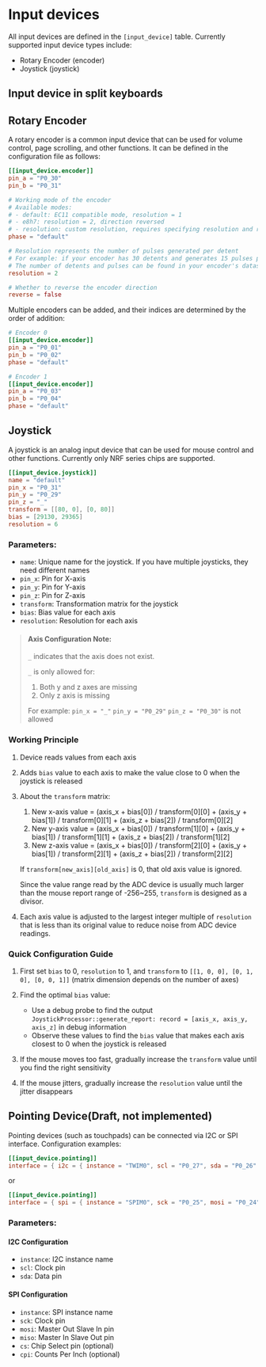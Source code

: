 # Input devices

All input devices are defined in the `[input_device]` table. Currently supported input device types include:

- Rotary Encoder (encoder)
- Joystick (joystick)

## Input device in split keyboards

## Rotary Encoder

A rotary encoder is a common input device that can be used for volume control, page scrolling, and other functions. It can be defined in the configuration file as follows:

```toml
[[input_device.encoder]]
pin_a = "P0_30"
pin_b = "P0_31"

# Working mode of the encoder
# Available modes:
# - default: EC11 compatible mode, resolution = 1
# - e8h7: resolution = 2, direction reversed
# - resolution: custom resolution, requires specifying resolution and reverse parameters
phase = "default"

# Resolution represents the number of pulses generated per detent
# For example: if your encoder has 30 detents and generates 15 pulses per 360-degree rotation, then resolution = 30/15 = 2
# The number of detents and pulses can be found in your encoder's datasheet
resolution = 2

# Whether to reverse the encoder direction
reverse = false
```

Multiple encoders can be added, and their indices are determined by the order of addition:

```toml
# Encoder 0
[[input_device.encoder]]
pin_a = "P0_01"
pin_b = "P0_02"
phase = "default"

# Encoder 1
[[input_device.encoder]]
pin_a = "P0_03"
pin_b = "P0_04"
phase = "default"
```

## Joystick

A joystick is an analog input device that can be used for mouse control and other functions. Currently only NRF series chips are supported.

```toml
[[input_device.joystick]]
name = "default"
pin_x = "P0_31"
pin_y = "P0_29"
pin_z = "_"
transform = [[80, 0], [0, 80]]
bias = [29130, 29365]
resolution = 6
```

### Parameters:

- `name`: Unique name for the joystick. If you have multiple joysticks, they need different names
- `pin_x`: Pin for X-axis
- `pin_y`: Pin for Y-axis
- `pin_z`: Pin for Z-axis
- `transform`: Transformation matrix for the joystick
- `bias`: Bias value for each axis
- `resolution`: Resolution for each axis

> #### Axis Configuration Note:
>
> `_` indicates that the axis does not exist.
>
> `_` is only allowed for:
>
> 1. Both y and z axes are missing
> 2. Only z axis is missing
>
> For example: `pin_x = "_"` `pin_y = "P0_29"` `pin_z = "P0_30"` is not allowed

### Working Principle

1. Device reads values from each axis
2. Adds `bias` value to each axis to make the value close to 0 when the joystick is released
3. About the `transform` matrix:
   1. New x-axis value = (axis_x + bias[0]) / transform[0][0] + (axis_y + bias[1]) / transform[0][1] + (axis_z + bias[2]) / transform[0][2]
   2. New y-axis value = (axis_x + bias[0]) / transform[1][0] + (axis_y + bias[1]) / transform[1][1] + (axis_z + bias[2]) / transform[1][2]
   3. New z-axis value = (axis_x + bias[0]) / transform[2][0] + (axis_y + bias[1]) / transform[2][1] + (axis_z + bias[2]) / transform[2][2]

   If `transform[new_axis][old_axis]` is 0, that old axis value is ignored.

   Since the value range read by the ADC device is usually much larger than the mouse report range of -256~255, `transform` is designed as a divisor.

4. Each axis value is adjusted to the largest integer multiple of `resolution` that is less than its original value to reduce noise from ADC device readings.

### Quick Configuration Guide

1. First set `bias` to 0, `resolution` to 1, and `transform` to `[[1, 0, 0], [0, 1, 0], [0, 0, 1]]` (matrix dimension depends on the number of axes)

2. Find the optimal `bias` value:
   - Use a debug probe to find the output `JoystickProcessor::generate_report: record = [axis_x, axis_y, axis_z]` in debug information
   - Observe these values to find the `bias` value that makes each axis closest to 0 when the joystick is released

3. If the mouse moves too fast, gradually increase the `transform` value until you find the right sensitivity

4. If the mouse jitters, gradually increase the `resolution` value until the jitter disappears

## Pointing Device(Draft, not implemented)

Pointing devices (such as touchpads) can be connected via I2C or SPI interface. Configuration examples:

```toml
[[input_device.pointing]]
interface = { i2c = { instance = "TWIM0", scl = "P0_27", sda = "P0_26" } }
```

or

```toml
[[input_device.pointing]]
interface = { spi = { instance = "SPIM0", sck = "P0_25", mosi = "P0_24", miso = "P0_23", cs = "P0_22", cpi = 1000 } }
```

### Parameters:

#### I2C Configuration

- `instance`: I2C instance name
- `scl`: Clock pin
- `sda`: Data pin

#### SPI Configuration

- `instance`: SPI instance name
- `sck`: Clock pin
- `mosi`: Master Out Slave In pin
- `miso`: Master In Slave Out pin
- `cs`: Chip Select pin (optional)
- `cpi`: Counts Per Inch (optional)
